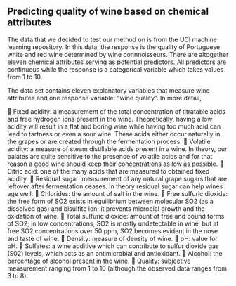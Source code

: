 ## Predicting quality of wine based on chemical attributes
The data that we decided to test our method on is from the UCI machine learning repository. In this data, the response is the quality of Portuguese white and red wine determined by wine connnoisseurs. There are altogether eleven chemical attributes serving as potential predictors. All predictors are continuous while the response is a categorical variable which takes values from 1 to 10. 


The data set contains eleven
explanatory variables that measure wine attributes and one
response variable: ”wine quality”. In more detail,

 Fixed acidity: a measurement of the total concentration
of titratable acids and free hydrogen ions present in the
wine. Theoretically, having a low acidity will result in
a flat and boring wine while having too much acid can
lead to tartness or even a sour wine. These acids either
occur naturally in the grapes or are created through the
fermentation process.
 Volatile acidity: a measure of steam distillable acids
present in a wine. In theory, our palates are quite sensitive
to the presence of volatile acids and for that reason a good
wine should keep their concentrations as low as possible.
 Citric acid: one of the many acids that are measured to
obtained fixed acidity.
 Residual sugar: measurement of any natural grape sugars
that are leftover after fermentation ceases. In theory
residual sugar can help wines age well.
 Chlorides: the amount of salt in the wine.
 Free sulfuric dioxide: the free form of SO2 exists in
equilibrium between molecular SO2 (as a dissolved gas)
and bisulfite ion; it prevents microbial growth and the
oxidation of wine.
 Total sulfuric dioxide: amount of free and bound forms of
SO2; in low concentrations, SO2 is mostly undetectable
in wine, but at free SO2 concentrations over 50 ppm, SO2
becomes evident in the nose and taste of wine.
 Density: measure of density of wine.
 pH: value for pH.
 Sulfates: a wine additive which can contribute to sulfur
dioxide gas (S02) levels, which acts as an antimicrobial
and antioxidant.
 Alcohol: the percentage of alcohol present in the wine.
 Quality: subjective measurement ranging from 1 to 10
(although the observed data ranges from 3 to 8).
